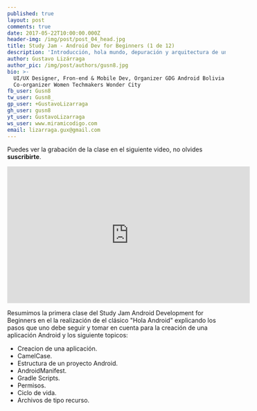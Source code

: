 ```yaml
---
published: true
layout: post
comments: true
date: 2017-05-22T10:00:00.000Z
header-img: /img/post/post_04_head.jpg
title: Study Jam - Android Dev for Beginners (1 de 12)
description: 'Introducción, hola mundo, depuración y arquitectura de un proyecto'
author: Gustavo Lizárraga
author_pic: /img/post/authors/gusn8.jpg
bio: >-
  UI/UX Designer, Fron-end & Mobile Dev, Organizer GDG Android Bolivia y
  Co-organizer Women Techmakers Wonder City
fb_user: Gusn8
tw_user: Gusn8_
gp_user: +GustavoLizarraga
gh_user: gusn8
yt_user: GustavoLizarraga
ws_user: www.miramicodigo.com
email: lizarraga.gux@gmail.com
---
```



Puedes ver la grabación de la clase en el siguiente video, no olvides **suscribirte**.

<iframe width="560" height="315" src="https://www.youtube.com/embed/9h-Jbl7-MMQ" frameborder="0" allowfullscreen></iframe>

Resumimos la primera clase del Study Jam Android Development for Beginners en el la realización de el clásico "Hola Android" explicando los pasos que uno debe seguir y tomar en cuenta para la creación de una aplicación Android y los siguiente topicos:
* Creacion de una aplicación.
* CamelCase.
* Estructura de un proyecto Android.
* AndroidManifest.
* Gradle Scripts.
* Permisos.
* Ciclo de vida.
* Archivos de tipo recurso.


